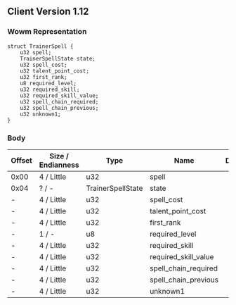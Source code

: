 ## Client Version 1.12

### Wowm Representation
```rust,ignore
struct TrainerSpell {
    u32 spell;
    TrainerSpellState state;
    u32 spell_cost;
    u32 talent_point_cost;
    u32 first_rank;
    u8 required_level;
    u32 required_skill;
    u32 required_skill_value;
    u32 spell_chain_required;
    u32 spell_chain_previous;
    u32 unknown1;
}
```
### Body
| Offset | Size / Endianness | Type | Name | Description |
| ------ | ----------------- | ---- | ---- | ----------- |
| 0x00 | 4 / Little | u32 | spell |  |
| 0x04 | ? / - | TrainerSpellState | state |  |
| - | 4 / Little | u32 | spell_cost |  |
| - | 4 / Little | u32 | talent_point_cost |  |
| - | 4 / Little | u32 | first_rank |  |
| - | 1 / - | u8 | required_level |  |
| - | 4 / Little | u32 | required_skill |  |
| - | 4 / Little | u32 | required_skill_value |  |
| - | 4 / Little | u32 | spell_chain_required |  |
| - | 4 / Little | u32 | spell_chain_previous |  |
| - | 4 / Little | u32 | unknown1 |  |
